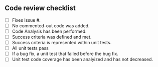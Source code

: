 ## Code review checklist

- [ ] Fixes Issue #.
- [ ] No commented-out code was added.
- [ ] Code Analysis has been performed.
- [ ] Success criteria was defined and met.
- [ ] Success criteria is represented within unit tests.
- [ ] All unit tests pass
- [ ] If a bug fix, a unit test that failed before the bug fix.
- [ ] Unit test code coverage has been analyized and has not decreased.